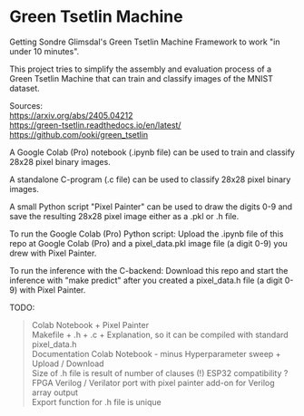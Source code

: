 # Green Tsetlin Machine
Getting Sondre Glimsdal's Green Tsetlin Machine Framework to work "in under 10 minutes".

This project tries to simplify the assembly and evaluation process of a Green Tsetlin Machine that can train and classify images of the MNIST dataset. 

Sources:  
https://arxiv.org/abs/2405.04212  
https://green-tsetlin.readthedocs.io/en/latest/  
https://github.com/ooki/green_tsetlin

A Google Colab (Pro) notebook (.ipynb file) can be used to train and classify 28x28 pixel binary images.  

A standalone C-program (.c file) can be used to classify 28x28 pixel binary images.

A small Python script "Pixel Painter" can be used to draw the digits 0-9 and save the resulting 28x28 pixel image either as a .pkl or .h file.

To run the Google Colab (Pro) Python script: Upload the .ipynb file of this repo at Google Colab (Pro) and a pixel_data.pkl image file (a digit 0-9) you drew with Pixel Painter.

To run the inference with the C-backend: Download this repo and start the inference with "make predict" after you created a pixel_data.h file (a digit 0-9) with Pixel Painter.

TODO:  
> Colab Notebook + Pixel Painter  
    Makefile + .h + .c + Explanation, so it can be compiled with standard pixel_data.h  
    Documentation Colab Notebook - minus Hyperparameter sweep + Upload / Download  
    Size of .h file is result of number of clauses (!)
    ESP32 compatibility ?  
    FPGA Verilog / Verilator port with pixel painter add-on for Verilog array output  
    Export function for .h file is unique
